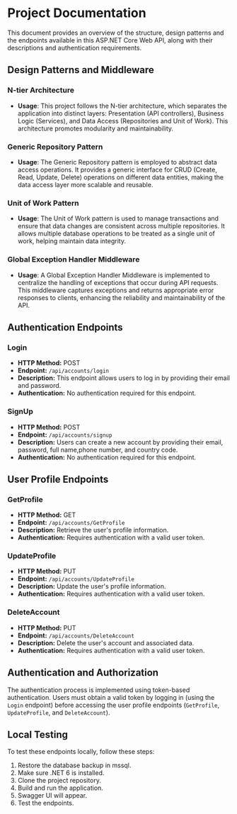 # Project Documentation

This document provides an overview of the structure, design patterns and the endpoints available in this ASP.NET Core Web API, along with their descriptions and authentication requirements.

## Design Patterns and Middleware

### N-tier Architecture

- **Usage**: This project follows the N-tier architecture, which separates the application into distinct layers: Presentation (API controllers), Business Logic (Services), and Data Access (Repositories and Unit of Work). This architecture promotes modularity and maintainability.

### Generic Repository Pattern

- **Usage**: The Generic Repository pattern is employed to abstract data access operations. It provides a generic interface for CRUD (Create, Read, Update, Delete) operations on different data entities, making the data access layer more scalable and reusable.

### Unit of Work Pattern

- **Usage**: The Unit of Work pattern is used to manage transactions and ensure that data changes are consistent across multiple repositories. It allows multiple database operations to be treated as a single unit of work, helping maintain data integrity.

### Global Exception Handler Middleware

- **Usage**: A Global Exception Handler Middleware is implemented to centralize the handling of exceptions that occur during API requests. This middleware captures exceptions and returns appropriate error responses to clients, enhancing the reliability and maintainability of the API.

## Authentication Endpoints

### Login

- **HTTP Method:** POST
- **Endpoint:** `/api/accounts/login`
- **Description:** This endpoint allows users to log in by providing their email and password.
- **Authentication:** No authentication required for this endpoint.

### SignUp

- **HTTP Method:** POST
- **Endpoint:** `/api/accounts/signup`
- **Description:** Users can create a new account by providing their email, password, full name,phone number, and country code.
- **Authentication:** No authentication required for this endpoint.

## User Profile Endpoints

### GetProfile

- **HTTP Method:** GET
- **Endpoint:** `/api/accounts/GetProfile`
- **Description:** Retrieve the user's profile information.
- **Authentication:** Requires authentication with a valid user token.

### UpdateProfile

- **HTTP Method:** PUT
- **Endpoint:** `/api/accounts/UpdateProfile`
- **Description:** Update the user's profile information.
- **Authentication:** Requires authentication with a valid user token.

### DeleteAccount

- **HTTP Method:** PUT
- **Endpoint:** `/api/accounts/DeleteAccount`
- **Description:** Delete the user's account and associated data.
- **Authentication:** Requires authentication with a valid user token.

## Authentication and Authorization

The authentication process is implemented using token-based authentication. Users must obtain a valid token by logging in (using the `Login` endpoint) before accessing the user profile endpoints (`GetProfile`, `UpdateProfile`, and `DeleteAccount`).

## Local Testing

To test these endpoints locally, follow these steps:

1. Restore the database backup in mssql.
2. Make sure .NET 6 is installed.
3. Clone the project repository.
4. Build and run the application.
5. Swagger UI will appear.
6. Test the endpoints.
